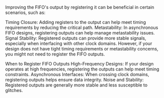 Improving the FIFO's output by registering it can be beneficial in certain scenarios, such as:

Timing Closure: Adding registers to the output can help meet timing requirements by reducing the critical path.
Metastability: In asynchronous FIFO designs, registering outputs can help manage metastability issues.
Signal Stability: Registered outputs can provide more stable signals, especially when interfacing with other clock domains.
However, if your design does not have tight timing requirements or metastability concerns, you might not need to register the FIFO outputs.

When to Register FIFO Outputs
High-Frequency Designs: If your design operates at high frequencies, registering the outputs can help meet timing constraints.
Asynchronous Interfaces: When crossing clock domains, registering outputs helps ensure data integrity.
Noise and Stability: Registered outputs are generally more stable and less susceptible to glitches.